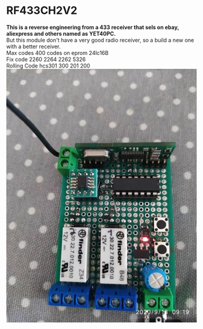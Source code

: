 # RF433CH2V2
<b>This is a reverse engineering from a 433 receiver that sels on ebay, aliexpress and others named as YET40PC.</b>
<br>
But this module don't have a very good radio receiver, so a build a new one with a better receiver.
<br>
Max codes	400 codes on eprom 24lc16B
<br>
Fix code	2260 2264 2262 5326 
<br>
Rolling Code	hcs301 300 201 200
<br>
<img src='build_PCB.jpg' >
